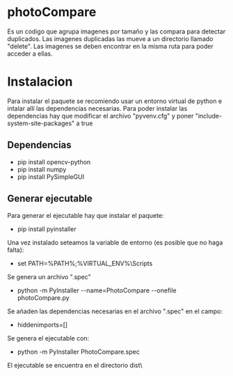 # **photoCompare**
Es un codigo que agrupa imagenes por tamaño y las compara para detectar duplicados. Las imagenes duplicadas las mueve a un directorio llamado "delete". Las imagenes se deben encontrar en la misma ruta para poder acceder a ellas.


# Instalacion
Para instalar el paquete se recomiendo usar un entorno virtual de python e intalar allí las dependencias necesarias.
Para poder instalar las dependencias hay que modificar el archivo "pyvenv.cfg" y poner "include-system-site-packages" a true

## Dependencias
- pip install opencv-python
- pip install numpy
- pip install PySimpleGUI

## Generar ejecutable
Para generar el ejecutable hay que instalar el paquete: 
- pip install pyinstaller

Una vez instalado seteamos la variable de entorno (es posible que no haga falta):
- set PATH=%PATH%;%VIRTUAL_ENV%\Scripts

Se genera un archivo ".spec"
- python -m PyInstaller --name=PhotoCompare --onefile photoCompare.py

Se añaden las dependencias necesarias en el archivo ".spec" en el campo:
- hiddenimports=[]

Se genera el ejecutable con:
- python -m PyInstaller PhotoCompare.spec

El ejecutable se encuentra en el directorio dist\
